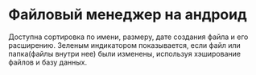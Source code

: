 # Файловый менеджер на андроид
Доступна сортировка по имени, размеру, дате создания файла и его расширению. Зеленым индикатором показывается, если файл или папка(файлы внутри нее) были изменены, используя хэширование файлов и базу данных.
